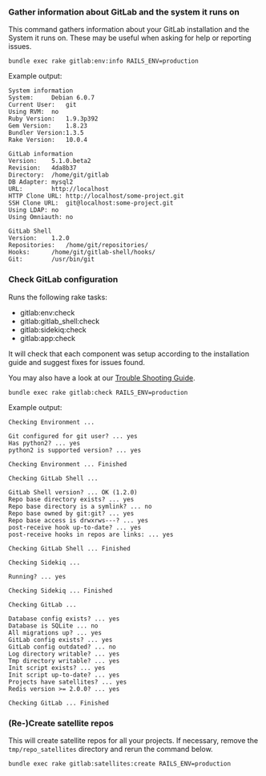 ### Gather information about GitLab and the system it runs on

This command gathers information about your GitLab installation and the System
it runs on. These may be useful when asking for help or reporting issues.

```
bundle exec rake gitlab:env:info RAILS_ENV=production
```

Example output:

```
System information
System:		Debian 6.0.7
Current User:	git
Using RVM:	no
Ruby Version:	1.9.3p392
Gem Version:	1.8.23
Bundler Version:1.3.5
Rake Version:	10.0.4

GitLab information
Version:	5.1.0.beta2
Revision:	4da8b37
Directory:	/home/git/gitlab
DB Adapter:	mysql2
URL:		http://localhost
HTTP Clone URL:	http://localhost/some-project.git
SSH Clone URL:	git@localhost:some-project.git
Using LDAP:	no
Using Omniauth:	no

GitLab Shell
Version:	1.2.0
Repositories:	/home/git/repositories/
Hooks:		/home/git/gitlab-shell/hooks/
Git:		/usr/bin/git
```


### Check GitLab configuration

Runs the following rake tasks:

* gitlab:env:check
* gitlab:gitlab_shell:check
* gitlab:sidekiq:check
* gitlab:app:check

It will check that each component was setup according to the installation guide and suggest fixes for issues found.

You may also have a look at our [Trouble Shooting Guide](https://github.com/gitlabhq/gitlab-public-wiki/wiki/Trouble-Shooting-Guide).

```
bundle exec rake gitlab:check RAILS_ENV=production
```

Example output:

```
Checking Environment ...

Git configured for git user? ... yes
Has python2? ... yes
python2 is supported version? ... yes

Checking Environment ... Finished

Checking GitLab Shell ...

GitLab Shell version? ... OK (1.2.0)
Repo base directory exists? ... yes
Repo base directory is a symlink? ... no
Repo base owned by git:git? ... yes
Repo base access is drwxrws---? ... yes
post-receive hook up-to-date? ... yes
post-receive hooks in repos are links: ... yes

Checking GitLab Shell ... Finished

Checking Sidekiq ...

Running? ... yes

Checking Sidekiq ... Finished

Checking GitLab ...

Database config exists? ... yes
Database is SQLite ... no
All migrations up? ... yes
GitLab config exists? ... yes
GitLab config outdated? ... no
Log directory writable? ... yes
Tmp directory writable? ... yes
Init script exists? ... yes
Init script up-to-date? ... yes
Projects have satellites? ... yes
Redis version >= 2.0.0? ... yes

Checking GitLab ... Finished
```


### (Re-)Create satellite repos

This will create satellite repos for all your projects.
If necessary, remove the `tmp/repo_satellites` directory and rerun the command below.

```
bundle exec rake gitlab:satellites:create RAILS_ENV=production
```
